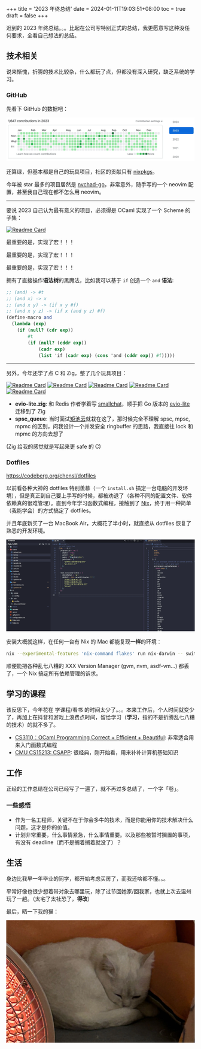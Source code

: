 +++
title = '2023 年终总结'
date = 2024-01-11T19:03:51+08:00
toc = true
draft = false
+++

迟到的 2023 年终总结。。。比起在公司写特别正式的总结，我更愿意写这种没任何要求，全看自己想法的总结。

## 技术相关

说来惭愧，折腾的技术比较杂，什么都玩了点，但都没有深入研究，缺乏系统的学习。

### GitHub

先看下 GitHub 的数据吧：

![](./Snipaste_2024-01-11_19-06-15.webp)

还算绿，但基本都是自己的玩具项目，社区的贡献只有 [nixpkgs](https://github.com/NixOS/nixpkgs)。

今年被 star 最多的项目居然是 [nvchad-go](https://github.com/maolonglong/nvchad-go)，非常意外，随手写的一个 neovim 配置，甚至我自己现在都不怎么用 neovim。

---

要说 2023 自己认为最有意义的项目，必须得是 OCaml 实现了一个 Scheme 的子集：

[![Readme Card](https://github-readme-stats.vercel.app/api/pin/?username=maolonglong&repo=bogoscheme)](https://github.com/maolonglong/bogoscheme)

最重要的是，实现了宏！！！

最重要的是，实现了宏！！！

最重要的是，实现了宏！！！

拥有了直接操作**语法树**的黑魔法，比如我可以基于 `if` 创造一个 `and` **语法**:

```scheme
;; (and) -> #t
;; (and x) -> x
;; (and x y) -> (if x y #f)
;; (and x y z) -> (if x (and y z) #f)
(define-macro and
  (lambda (exp)
    (if (null? (cdr exp))
        #t
        (if (null? (cddr exp))
            (cadr exp)
            (list 'if (cadr exp) (cons 'and (cddr exp)) #f)))))
```

---

另外，今年还学了点 C 和 Zig，整了几个玩具项目：

[![Readme Card](https://github-readme-stats.vercel.app/api/pin/?username=maolonglong&repo=zig-buddy2)](https://github.com/maolonglong/zig-buddy2)
[![Readme Card](https://github-readme-stats.vercel.app/api/pin/?username=maolonglong&repo=zig-mimalloc)](https://github.com/maolonglong/zig-mimalloc)
[![Readme Card](https://github-readme-stats.vercel.app/api/pin/?username=maolonglong&repo=evio-lite.zig)](https://github.com/maolonglong/evio-lite.zig)
[![Readme Card](https://github-readme-stats.vercel.app/api/pin/?username=maolonglong&repo=spsc_queue)](https://github.com/maolonglong/spsc_queue)
[![Readme Card](https://github-readme-stats.vercel.app/api/pin/?username=maolonglong&repo=zsimd)](https://github.com/maolonglong/zsimd)

- **evio-lite.zig**: 和 Redis 作者学着写 [smallchat](https://github.com/antirez/smallchat)，顺手把 Go 版本的 [evio-lite](https://github.com/tidwall/evio-lite) 迁移到了 Zig
- **spsc_queue**: 当时面试[矩池云](https://matpool.com/)就栽在这了，那时候完全不理解 spsc, mpsc, mpmc 的区别，问我设计一个并发安全 ringbuffer 的思路，我直接往 lock 和 mpmc 的方向去想了

(Zig 给我的感觉就是写起来更 safe 的 C)

### Dotfiles

<https://codeberg.org/chensl/dotfiles>

以前看各种大神的 dotfiles 特别羡慕（一个 `install.sh` 搞定一台电脑的开发环境），但是真正到自己要上手写的时候，都被劝退了（各种不同的配置文件、软件依赖真的很难管理）。直到今年学习函数式编程，接触到了 [Nix](https://nixos.org/)，终于用一种简单（我能学会）的方式搞定了 dotfiles。

并且年底新买了一台 MacBook Air，大概花了半小时，就直接从 dotfiles 恢复了熟悉的开发环境。

![](./Snipaste_2024-01-11_20-14-34.webp)

安装大概就这样，在任何一台有 Nix 的 Mac 都能复现**一样**的环境：

```bash
nix --experimental-features 'nix-command flakes' run nix-darwin -- switch --flake .#chensl-mba
```

顺便能把各种乱七八糟的 XXX Version Manager (gvm, nvm, asdf-vm...) 都丢了，一个 Nix 搞定所有依赖管理的诉求。

## 学习的课程

该反思下，今年花在 学课程/看书 的时间太少了。。。本来工作后，个人时间就变少了，再加上在抖音和游戏上浪费点时间，留给学习（**学习**，指的不是折腾乱七八糟的技术）的就不多了。

- [CS3110：OCaml Programming Correct + Efficient + Beautiful](https://csdiy.wiki/%E7%BC%96%E7%A8%8B%E5%85%A5%E9%97%A8/CS3110/): 非常适合用来入门函数式编程
- [CMU CS15213: CSAPP](https://csdiy.wiki/%E4%BD%93%E7%B3%BB%E7%BB%93%E6%9E%84/CSAPP/): 很经典，刚开始看，用来补补计算机基础知识

## 工作

正经的工作总结在公司已经写了一遍了，就不再过多总结了，一个字「卷」。

### 一些感悟

- 作为一名工程师，关键不在于你会多牛的技术，而是你能用你的技术解决什么问题，这才是你的价值。
- 计划非常重要，什么事情紧急，什么事情重要。以及那些被暂时搁置的事项，有没有 deadline（而不是搁着搁着就没了）？

## 生活

身边比我早一年毕业的同学，都开始考虑买房了，而我还啥都不懂。。。

平常好像也很少想着带对象去哪里玩，除了过节回她家/回我家，也就上次去温州玩了一趟。（太宅了太社恐了，**得改**）

最后，晒一下我的猫：

![](./20240111-201041.webp)
